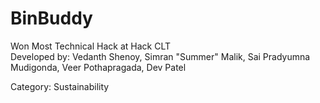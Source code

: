


# BinBuddy
Won Most Technical Hack at Hack CLT  
Developed by:
Vedanth Shenoy,
Simran "Summer" Malik,
Sai Pradyumna Mudigonda,
Veer Pothapragada,
Dev Patel



Category: Sustainability
